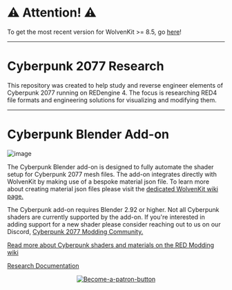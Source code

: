 # ⚠ Attention! ⚠
To get the most recent version for WolvenKit >= 8.5, go [here](https://github.com/WolvenKit/Cyberpunk-Blender-add-on)!

---

# Cyberpunk 2077 Research

This repository was created to help study and reverse engineer elements of Cyberpunk 2077 running on REDengine 4. The focus is researching RED4 file formats and engineering solutions for visualizing and modifying them.

---

# Cyberpunk Blender Add-on

![image](https://user-images.githubusercontent.com/65016231/130711162-301926fa-c7a0-4e08-b7c7-414bfa558205.png)


The Cyberpunk Blender add-on is designed to fully automate the shader setup for Cyberpunk 2077 mesh files. The add-on integrates directly with WolvenKit by making use of a bespoke material json file. To learn more about creating material json files please visit the [dedicated WolvenKit wiki page.](https://wiki.redmodding.org/wolvenkit/wolvenkit-app/editor/import-and-export-tool/blender-integration)

The Cyberpunk add-on requires Blender 2.92 or higher. Not all Cyberpunk shaders are currently supported by the add-on. If you're interested in adding support for a new shader please consider reaching out to us on our Discord, [Cyberpunk 2077 Modding Community.](https://discord.gg/Epkq79kd96)

[Read more about Cyberpunk shaders and materials on the RED Modding wiki](https://wiki.redmodding.org/redengine4-research/assets/shaders)

  [Research Documentation](./docs/README.md)
 </p>
  <p align="center">
    <a href="https://www.patreon.com/HitmanHimself"><img src="https://i.ibb.co/RBZKRg4/Become-a-patron-button.png" alt="Become-a-patron-button" border="0"></a>
 </p>
